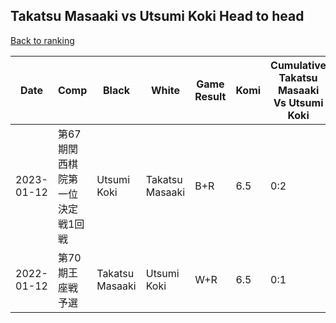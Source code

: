## Takatsu Masaaki vs Utsumi Koki Head to head

[Back to ranking](../../index.md)




| **Date** | **Comp** | **Black** | **White** | **Game Result** | **Komi** | **Cumulative Takatsu Masaaki Vs Utsumi Koki** | **Takatsu Masaaki Streak** | **Utsumi Koki Streak** | 
| --- | --- | --- | --- | --- | --- | --- | --- | --- |
| 2023-01-12 | 第67期関西棋院第一位決定戦1回戦 | Utsumi Koki | Takatsu Masaaki | B+R | 6.5 | 0:2 | 0 | 2 | 
| 2022-01-12 | 第70期王座戦予選 | Takatsu Masaaki | Utsumi Koki | W+R | 6.5 | 0:1 | 0 | 1 |




